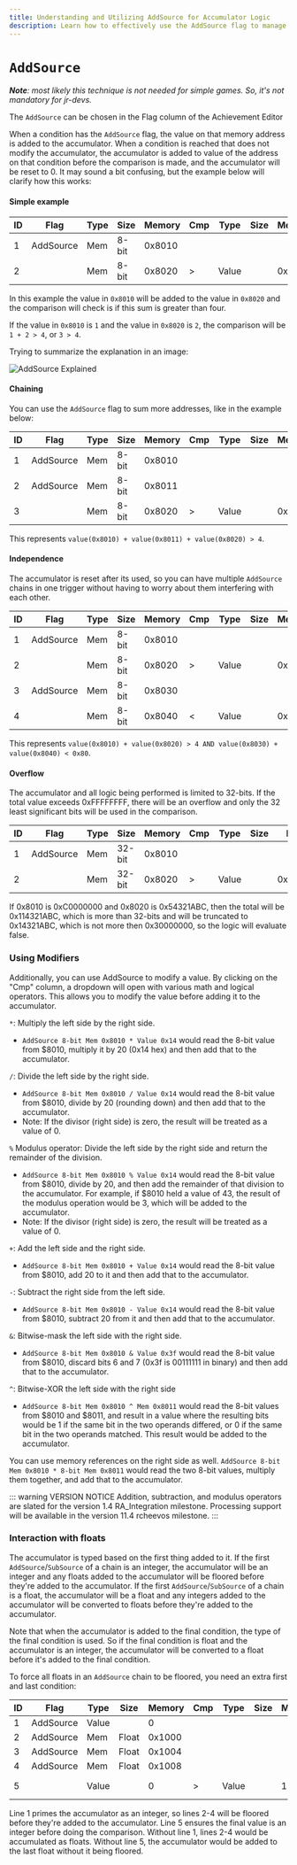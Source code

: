 ```yaml
---
title: Understanding and Utilizing AddSource for Accumulator Logic
description: Learn how to effectively use the AddSource flag to manage accumulators in achievement conditions, including chaining, modifiers, overflow handling, and interactions with float values.
---
```


# `AddSource`

_**Note**: most likely this technique is not needed for simple games. So, it's not mandatory for jr-devs._

The `AddSource` can be chosen in the Flag column of the Achievement Editor

When a condition has the `AddSource` flag, the value on that memory address is added to the accumulator. When a condition is reached that does not modify the accumulator, the accumulator is added to value of the address on that condition before the comparison is made, and the accumulator will be reset to 0. It may sound a bit confusing, but the example below will clarify how this works:

#### Simple example

| ID  | Flag      | Type | Size  | Memory | Cmp | Type  | Size | Mem/Val | Hits  |
| --- | --------- | ---- | ----- | ------ | --- | ----- | ---- | ------- | ----- |
| 1   | AddSource | Mem  | 8-bit | 0x8010 |     |       |      |         |       |
| 2   |           | Mem  | 8-bit | 0x8020 | >   | Value |      | 0x04    | 0 (0) |

In this example the value in `0x8010` will be added to the value in `0x8020` and the comparison will check is if this sum is greater than four.

If the value in `0x8010` is `1` and the value in `0x8020` is `2`, the comparison will be `1 + 2 > 4`, or `3 > 4`.

Trying to summarize the explanation in an image:

![`AddSource` Explained](https://user-images.githubusercontent.com/8508804/42702180-1712bca0-869f-11e8-9949-11021fa891bb.png)

#### Chaining

You can use the `AddSource` flag to sum more addresses, like in the example below:

| ID  | Flag      | Type | Size  | Memory | Cmp | Type  | Size | Mem/Val | Hits  |
| --- | --------- | ---- | ----- | ------ | --- | ----- | ---- | ------- | ----- |
| 1   | AddSource | Mem  | 8-bit | 0x8010 |     |       |      |         |       |
| 2   | AddSource | Mem  | 8-bit | 0x8011 |     |       |      |         |       |
| 3   |           | Mem  | 8-bit | 0x8020 | >   | Value |      | 0x04    | 0 (0) |

This represents `value(0x8010) + value(0x8011) + value(0x8020) > 4`.

#### Independence

The accumulator is reset after its used, so you can have multiple `AddSource` chains in one trigger without having to worry about them interfering with each other.

| ID  | Flag      | Type | Size  | Memory | Cmp | Type  | Size | Mem/Val | Hits  |
| --- | --------- | ---- | ----- | ------ | --- | ----- | ---- | ------- | ----- |
| 1   | AddSource | Mem  | 8-bit | 0x8010 |     |       |      |         |       |
| 2   |           | Mem  | 8-bit | 0x8020 | >   | Value |      | 0x04    | 0 (0) |
| 3   | AddSource | Mem  | 8-bit | 0x8030 |     |       |      |         |       |
| 4   |           | Mem  | 8-bit | 0x8040 | <   | Value |      | 0x80    | 0 (0) |

This represents `value(0x8010) + value(0x8020) > 4 AND value(0x8030) + value(0x8040) < 0x80`.

#### Overflow

The accumulator and all logic being performed is limited to 32-bits. If the total value exceeds 0xFFFFFFFF, there will be an overflow and only the 32 least significant bits will be used in the comparison.

| ID  | Flag      | Type | Size   | Memory | Cmp | Type  | Size | Mem/Val    | Hits  |
| --- | --------- | ---- | ------ | ------ | --- | ----- | ---- | ---------- | ----- |
| 1   | AddSource | Mem  | 32-bit | 0x8010 |     |       |      |            |       |
| 2   |           | Mem  | 32-bit | 0x8020 | >   | Value |      | 0x30000000 | 0 (0) |

If 0x8010 is 0xC0000000 and 0x8020 is 0x54321ABC, then the total will be 0x114321ABC, which is more than 32-bits and will be truncated to 0x14321ABC, which is not more then 0x30000000, so the logic will evaluate false.

### Using Modifiers

Additionally, you can use AddSource to modify a value. By clicking on the "Cmp" column, a dropdown will open with various math and logical operators. This allows you to modify the value before adding it to the accumulator.

`*`: Multiply the left side by the right side.

- `AddSource 8-bit Mem 0x8010 * Value 0x14` would read the 8-bit value from $8010, multiply it by 20 (0x14 hex) and then add that to the accumulator.

`/`: Divide the left side by the right side.

- `AddSource 8-bit Mem 0x8010 / Value 0x14` would read the 8-bit value from $8010, divide by 20 (rounding down) and then add that to the accumulator.
- Note: If the divisor (right side) is zero, the result will be treated as a value of 0.

`%` Modulus operator: Divide the left side by the right side and return the remainder of the division.

- `AddSource 8-bit Mem 0x8010 % Value 0x14` would read the 8-bit value from $8010, divide by 20, and then add the remainder of that division to the accumulator.  For example, if $8010 held a value of 43, the result of the modulus operation would be 3, which will be added to the accumulator.
- Note: If the divisor (right side) is zero, the result will be treated as a value of 0.

`+`: Add the left side and the right side.

- `AddSource 8-bit Mem 0x8010 + Value 0x14` would read the 8-bit value from $8010, add 20 to it and then add that to the accumulator.

`-`: Subtract the right side from the left side.

- `AddSource 8-bit Mem 0x8010 - Value 0x14` would read the 8-bit value from $8010, subtract 20 from it and then add that to the accumulator.

`&`: Bitwise-mask the left side with the right side.

- `AddSource 8-bit Mem 0x8010 & Value 0x3f` would read the 8-bit value from $8010, discard bits 6 and 7 (0x3f is 00111111 in binary) and then add that to the accumulator.

`^`: Bitwise-XOR the left side with the right side

- `AddSource 8-bit Mem 0x8010 ^ Mem 0x8011` would read the 8-bit values from $8010 and $8011, and result in a value where the resulting bits would be 1 if the same bit in the two operands differed, or 0 if the same bit in the two operands matched. This result would be added to the accumulator.

You can use memory references on the right side as well. `AddSource 8-bit Mem 0x8010 * 8-bit Mem 0x8011` would read the two 8-bit values, multiply them together, and add that to the accumulator.

::: warning VERSION NOTICE
Addition, subtraction, and modulus operators are slated for the version 1.4 RA_Integration milestone. Processing support will be available in the version 11.4 rcheevos milestone.
:::

### Interaction with floats

The accumulator is typed based on the first thing added to it. If the first `AddSource`/`SubSource` of a chain is an integer, the accumulator will be an integer and any floats added to the accumulator will be floored before they're added to the accumulator. If the first `AddSource`/`SubSource` of a chain is a float, the accumulator will be a float and any integers added to the accumulator will be converted to floats before they're added to the accumulator.

Note that when the accumulator is added to the final condition, the type of the final condition is used. So if the final condition is float and the accumulator is an integer, the accumulator will be converted to a float before it's added to the final condition.

To force all floats in an `AddSource` chain to be floored, you need an extra first and last condition:

| ID  | Flag      | Type  | Size  | Memory | Cmp | Type  | Size | Mem/Val | Hits  |
| --- | --------- | ----- | ----- | ------ | --- | ----- | ---- | ------- | ----- |
| 1   | AddSource | Value |       | 0      |     |       |      |         |       |
| 2   | AddSource | Mem   | Float | 0x1000 |     |       |      |         |       |
| 3   | AddSource | Mem   | Float | 0x1004 |     |       |      |         |       |
| 4   | AddSource | Mem   | Float | 0x1008 |     |       |      |         |       |
| 5   |           | Value |       | 0      | >   | Value |      | 12      | 0 (0) |

Line 1 primes the accumulator as an integer, so lines 2-4 will be floored before they're added to the accumulator. Line 5 ensures the final value is an integer before doing the comparison. Without line 1, lines 2-4 would be accumulated as floats. Without line 5, the accumulator would be added to the last float without it being floored.
